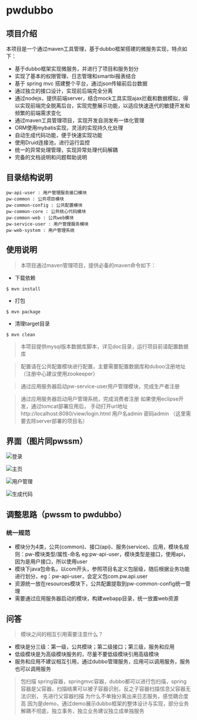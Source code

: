 # pwdubbo

## 项目介绍
本项目是一个通过maven工具管理，基于dubbo框架搭建的微服务实现，特点如下：
- 基于dubbo框架实现微服务，并进行了项目和服务划分
- 实现了基本的权限管理、日志管理和smartbi报表结合
- 基于 spring mvc 搭建整个平台，通过json传输前后台数据
- 通过独立的接口设计，实现前后端完全分离
- 通过nodejs，提供前端server，结合mock工具实现ajax拦截和数据模拟，得以实现前端完全脱离后台，实现完整展示功能，以适应快速迭代的敏捷开发和频繁的前端需求变化
- 通过maven工具管理项目，实现开发自测发布一体化管理
- ORM使用mybatis实现，灵活的实现持久化处理
- 自动生成代码功能，便于快速实现功能
- 使用Druid连接池，进行运行监控
- 统一的异常处理管理，实现异常处理代码解耦
- 完备的文档说明和问题帮助说明

## 目录结构说明

```
pw-api-user : 用户管理服务接口模块
pw-common : 公共项目模块
pw-common-config : 公共配置模块
pw-common-core : 公共核心代码模块
pw-common-web : 公共web模块
pw-service-user : 用户管理服务模块
pw-web-system : 用户管理系统
```

## 使用说明
> 本项目通过maven管理项目，提供必备的maven命令如下：
- 下载依赖
```
$ mvn install
```
- 打包
```
$ mvn package
```
- 清理target目录
```
$ mvn clean
```
> 本项目提供mysql版本数据库脚本，详见doc目录，运行项目前请配置数据库

> 配置请在公共配置模块进行配置，主要需要配置数据库和duboo注册地址（注册中心建议使用zookeeper）

> 通过应用服务器启动pw-service-user用户管理模块，完成生产者注册

> 通过应用服务器启动用户管理系统，完成消费者注册
如果使用eclipse开发，通过tomcat部署应用后，
手动打开url地址 http://localhost:8080/view/login.html
用户名admin 密码admin
（这里需要去除server部署的项目名）

## 界面（图片同pwssm）
![登录](https://github.com/superliu213/resources/blob/master/images/pwssm/%E7%99%BB%E5%BD%95.png)

![主页](https://github.com/superliu213/resources/blob/master/images/pwssm/%E4%B8%BB%E9%A1%B5.png)

![用户管理](https://github.com/superliu213/resources/blob/master/images/pwssm/%E7%94%A8%E6%88%B7%E7%AE%A1%E7%90%86.png)

![生成代码](https://github.com/superliu213/resources/blob/master/images/pwssm/%E7%94%9F%E6%88%90%E4%BB%A3%E7%A0%81.png)

## 调整思路（pwssm to pwdubbo）
### 统一规范
- 模块分为4类，公共(common)、接口(api)、服务(service)、应用，模块名规则：pw-模块类型/属性-命名
  eg:pw-api-user，模块类型是接口，使用api，因为是用户接口，所以使用user
- 模块下java包命名，以com开头，参照项目名定义包层级，随后根据业务功能进行划分，eg：pw-api-user，会定义包com.pw.api.user
- 资源统一放在resources模块下，公共配置提取到pw-common-config统一管理
- 需要通过应用服务器启动的模块，构建webapp目录，统一放置web资源

## 问答
> 模块之间的相互引用需要注意什么？
  - 模块是分三级：第一级，公共模块；第二级接口；第三级，服务和应用
  - 低级模块是为高级模块服务的，尽量不要低级模块引用高级模块
  - 服务和应用不建议相互引用，通过dubbo管理服务，应用可以调用服务，服务也可以调用服务
> 包扫描
  spring容器，springmvc容器，dubbo都可以进行包扫描，spring容器是父容器，扫描结果可以被子容器识别，反之子容器扫描信息父容器无法识别，
  先进行父容器扫描
> 为什么不单独分离出来日志服务，感觉耦合度高
  因为是demo，通过demo展示dubbo框架的整体设计与实现，部分业务解耦不彻底，独立事务，独立业务建议独立成单独服务